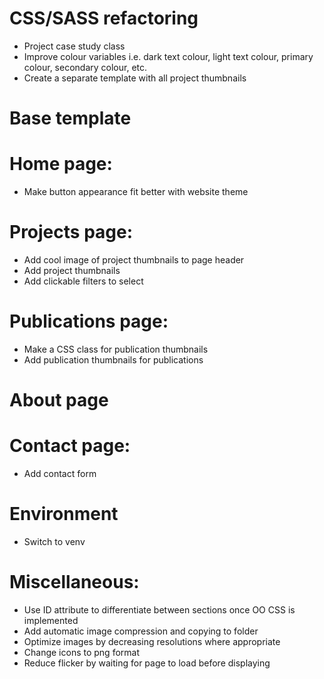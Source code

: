 # CSS/SASS refactoring
- Project case study class
- Improve colour variables i.e. dark text colour, light text colour, primary colour, secondary colour, etc.
- Create a separate template with all project thumbnails

# Base template

# Home page:
- Make button appearance fit better with website theme

# Projects page:
- Add cool image of project thumbnails to page header
- Add project thumbnails
- Add clickable filters to select 

# Publications page:
- Make a CSS class for publication thumbnails
- Add publication thumbnails for publications

# About page

# Contact page:
- Add contact form

# Environment
- Switch to venv

# Miscellaneous: 
- Use ID attribute to differentiate between sections once OO CSS is implemented
- Add automatic image compression and copying to folder
- Optimize images by decreasing resolutions where appropriate
- Change icons to png format
- Reduce flicker by waiting for page to load before displaying